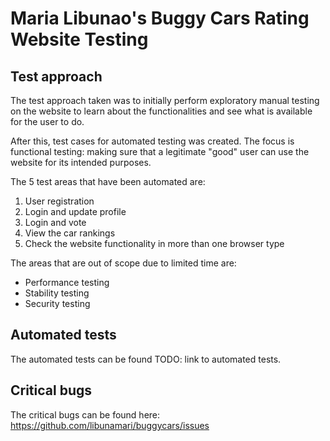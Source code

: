 # Maria Libunao's Buggy Cars Rating Website Testing

## Test approach

The test approach taken was to initially perform exploratory manual testing on the website to learn about the functionalities and see what is available for the user to do.

After this, test cases for automated testing was created.
The focus is functional testing: making sure that a legitimate "good" user can use the website for its intended purposes.

The 5 test areas that have been automated are:
1. User registration
2. Login and update profile
3. Login and vote
4. View the car rankings
5. Check the website functionality in more than one browser type

The areas that are out of scope due to limited time are:
* Performance testing
* Stability testing
* Security testing

## Automated tests

The automated tests can be found TODO: link to automated tests.

## Critical bugs

The critical bugs can be found here: https://github.com/libunamari/buggycars/issues
